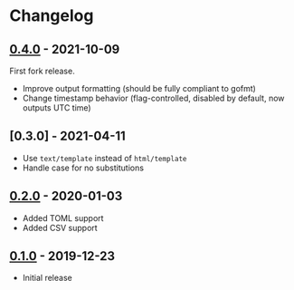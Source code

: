 # Changelog

## [0.4.0] - 2021-10-09
First fork release.

- Improve output formatting
  (should be fully compliant to gofmt)
- Change timestamp behavior
  (flag-controlled, disabled by default, now outputs UTC time)

[0.4.0]: https://github.com/chekoopa/go-localize/tree/0.4.0

## [0.3.0] - 2021-04-11
- Use `text/template` instead of `html/template`
- Handle case for no substitutions

## [0.2.0] - 2020-01-03
- Added TOML support
- Added CSV support

[0.2.0]: https://github.com/m1/go-localize/tree/0.2.0

## [0.1.0] - 2019-12-23
- Initial release

[0.1.0]: https://github.com/m1/go-localize/tree/0.1.0
